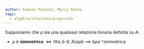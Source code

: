 ```yaml
---
author: Simone Parente, Mario Penna
tags:
  - algebra/relazioni/proprietà
---
```

Supponiamo che $\rho$ sia una qualsiasi relazione binaria definita su $A$:
- $\rho$ è **simmetrica** $\iff (\forall a,b \in A) a \rho b \implies b \rho a$ ^simmetrica
